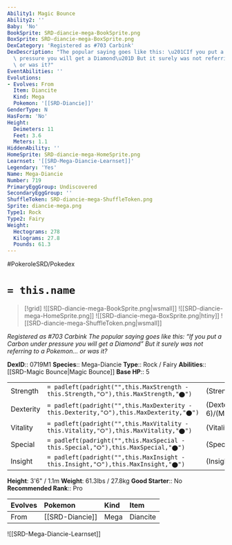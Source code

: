 ```yaml
---
Ability1: Magic Bounce
Ability2: ''
Baby: 'No'
BookSprite: SRD-diancie-mega-BookSprite.png
BoxSprite: SRD-diancie-mega-BoxSprite.png
DexCategory: 'Registered as #703 Carbink'
DexDescription: "The popular saying goes like this: \u201CIf you put a Carbon under\
  \ pressure you will get a Diamond\u201D But it surely was not referring to a Pokemon...\
  \ or was it?"
EventAbilities: ''
Evolutions:
- Evolves: From
  Item: Diancite
  Kind: Mega
  Pokemon: '[[SRD-Diancie]]'
GenderType: N
HasForm: 'No'
Height:
  Deimeters: 11
  Feet: 3.6
  Meters: 1.1
HiddenAbility: ''
HomeSprite: SRD-diancie-mega-HomeSprite.png
Learnset: '[[SRD-Mega-Diancie-Learnset]]'
Legendary: 'Yes'
Name: Mega-Diancie
Number: 719
PrimaryEggGroup: Undiscovered
SecondaryEggGroup: ''
ShuffleToken: SRD-diancie-mega-ShuffleToken.png
Sprite: diancie-mega.png
Type1: Rock
Type2: Fairy
Weight:
  Hectograms: 278
  Kilograms: 27.8
  Pounds: 61.3
---
```


#PokeroleSRD/Pokedex

# `= this.name`

> [!grid]
> ![[SRD-diancie-mega-BookSprite.png|wsmall]]
> ![[SRD-diancie-mega-HomeSprite.png]]
> ![[SRD-diancie-mega-BoxSprite.png|htiny]]
> ![[SRD-diancie-mega-ShuffleToken.png|wsmall]]


*Registered as #703 Carbink*
*The popular saying goes like this: “If you put a Carbon under pressure you will get a Diamond” But it surely was not referring to a Pokemon... or was it?*

**DexID**:: 0719M1
**Species**:: Mega-Diancie
**Type**:: Rock / Fairy
**Abilities**:: [[SRD-Magic Bounce|Magic Bounce]]
**Base HP**:: 5

|           |                                                                                        |                                          |
| --------- | -------------------------------------------------------------------------------------- | ---------------------------------------- |
| Strength  | `= padleft(padright("",this.MaxStrength - this.Strength,"⭘"),this.MaxStrength,"⬤")`    | (Strength::8)/(MaxStrength::8)   |
| Dexterity | `= padleft(padright("",this.MaxDexterity - this.Dexterity,"⭘"),this.MaxDexterity,"⬤")` | (Dexterity:: 6)/(MaxDexterity::6) |
| Vitality  | `= padleft(padright("",this.MaxVitality - this.Vitality,"⭘"),this.MaxVitality,"⬤")`    | (Vitality::6)/(MaxVitality::6)   |
| Special   | `= padleft(padright("",this.MaxSpecial - this.Special,"⭘"),this.MaxSpecial,"⬤")`       | (Special::8)/(MaxSpecial::8)     |
| Insight   | `= padleft(padright("",this.MaxInsight - this.Insight,"⭘"),this.MaxInsight,"⬤")`       | (Insight::6)/(MaxInsight::6)     |

**Height**: 3'6" / 1.1m
**Weight**: 61.3lbs / 27.8kg
**Good Starter**:: No
**Recommended Rank**:: Pro

| Evolves   | Pokemon         | Kind   | Item     |
|:----------|:----------------|:-------|:---------|
| From      | [[SRD-Diancie]] | Mega   | Diancite |

![[SRD-Mega-Diancie-Learnset]]